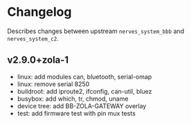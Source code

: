 # Changelog

Describes changes between upstream `nerves_system_bbb` and `nerves_system_c2`.

## v2.9.0+zola-1

* linux: add modules can, bluetooth, serial-omap
* linux: remove serial 8250
* buildroot: add iproute2, ifconfig, can-util, bluez
* busybox: add which, tr, chmod, uname
* device tree: add BB-ZOLA-GATEWAY overlay
* test: add firmware test with pin mux tests